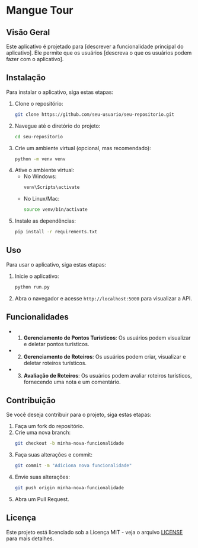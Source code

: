# Mangue Tour

## Visão Geral
Este aplicativo é projetado para [descrever a funcionalidade principal do aplicativo]. Ele permite que os usuários [descreva o que os usuários podem fazer com o aplicativo].

## Instalação
Para instalar o aplicativo, siga estas etapas:

1. Clone o repositório:
   ```bash
   git clone https://github.com/seu-usuario/seu-repositorio.git
   ```
2. Navegue até o diretório do projeto:
   ```bash
   cd seu-repositorio
   ```
3. Crie um ambiente virtual (opcional, mas recomendado):
   ```bash
   python -m venv venv
   ```
4. Ative o ambiente virtual:
   - No Windows:
     ```bash
     venv\Scripts\activate
     ```
   - No Linux/Mac:
     ```bash
     source venv/bin/activate
     ```
5. Instale as dependências:
   ```bash
   pip install -r requirements.txt
   ```

## Uso
Para usar o aplicativo, siga estas etapas:

1. Inicie o aplicativo:
   ```bash
   python run.py
   ```
2. Abra o navegador e acesse `http://localhost:5000` para visualizar a API.

## Funcionalidades
- 1. **Gerenciamento de Pontos Turísticos**: Os usuários podem visualizar e deletar pontos turísticos.
- 2. **Gerenciamento de Roteiros**: Os usuários podem criar, visualizar e deletar roteiros turísticos.
- 3. **Avaliação de Roteiros**: Os usuários podem avaliar roteiros turísticos, fornecendo uma nota e um comentário.

## Contribuição
Se você deseja contribuir para o projeto, siga estas etapas:

1. Faça um fork do repositório.
2. Crie uma nova branch:
   ```bash
   git checkout -b minha-nova-funcionalidade
   ```
3. Faça suas alterações e commit:
   ```bash
   git commit -m "Adiciona nova funcionalidade"
   ```
4. Envie suas alterações:
   ```bash
   git push origin minha-nova-funcionalidade
   ```
5. Abra um Pull Request.

## Licença
Este projeto está licenciado sob a Licença MIT - veja o arquivo [LICENSE](LICENSE) para mais detalhes.
